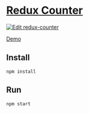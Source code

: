 # [Redux Counter](https://github.com/play-js/react-playground/tree/master/redux-counter)

[![Edit redux-counter](https://codesandbox.io/static/img/play-codesandbox.svg)](https://codesandbox.io/s/github/play-js/react-playground/tree/master/redux-counter)

[Demo](https://codesandbox.io/s/github/play-js/react-playground/tree/master/redux-counter)

## Install
```
npm install
```

## Run
```
npm start
```